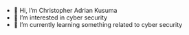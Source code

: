 - 👋 Hi, I’m Christopher Adrian Kusuma
- 👀 I’m interested in cyber security
- 🌱 I’m currently learning something related to cyber security
